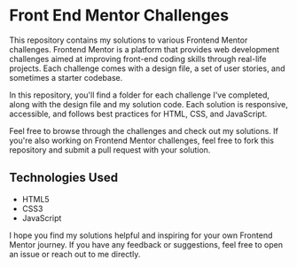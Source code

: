 # Front End Mentor Challenges

This repository contains my solutions to various Frontend Mentor challenges. Frontend Mentor is a platform that provides web development challenges aimed at improving front-end coding skills through real-life projects. Each challenge comes with a design file, a set of user stories, and sometimes a starter codebase.

In this repository, you'll find a folder for each challenge I've completed, along with the design file and my solution code. Each solution is responsive, accessible, and follows best practices for HTML, CSS, and JavaScript.

Feel free to browse through the challenges and check out my solutions. If you're also working on Frontend Mentor challenges, feel free to fork this repository and submit a pull request with your solution.

## Technologies Used

- HTML5
- CSS3
- JavaScript

I hope you find my solutions helpful and inspiring for your own Frontend Mentor journey. If you have any feedback or suggestions, feel free to open an issue or reach out to me directly.
